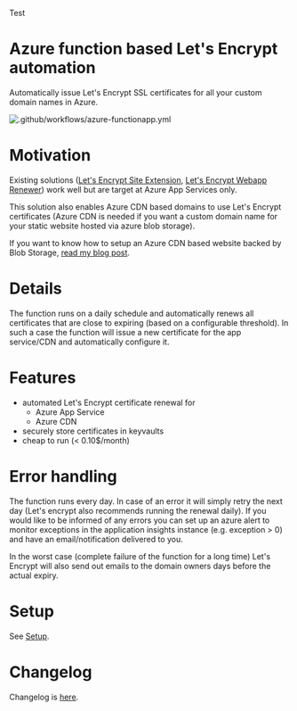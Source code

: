 Test
# Azure function based Let's Encrypt automation

Automatically issue Let's Encrypt SSL certificates for all your custom domain names in Azure.

![.github/workflows/azure-functionapp.yml](https://github.com/MarcStan/lets-encrypt-azure/workflows/.github/workflows/azure-functionapp.yml/badge.svg)

# Motivation

Existing solutions ([Let's Encrypt Site Extension](https://github.com/sjkp/letsencrypt-siteextension), [Let's Encrypt Webapp Renewer](https://github.com/ohadschn/letsencrypt-webapp-renewer)) work well but are target at Azure App Services only.

This solution also enables Azure CDN based domains to use Let's Encrypt certificates (Azure CDN is needed if you want a custom domain name for your static website hosted via azure blob storage).

If you want to know how to setup an Azure CDN based website backed by Blob Storage, [read my blog post](https://marcstan.net/blog/2019/07/12/Static-websites-via-Azure-Storage-and-CDN/).

# Details

The function runs on a daily schedule and automatically renews all certificates that are close to expiring (based on a configurable threshold). In such a case the function will issue a new certificate for the app service/CDN and automatically configure it.

# Features

* automated Let's Encrypt certificate renewal for
    * Azure App Service
    * Azure CDN
* securely store certificates in keyvaults
* cheap to run (< 0.10$/month)

# Error handling

The function runs every day. In case of an error it will simply retry the next day (Let's encrypt also recommends running the renewal daily). If you would like to be informed of any errors you can set up an azure alert to monitor exceptions in the application insights instance (e.g. exception > 0) and have an email/notification delivered to you.

In the worst case (complete failure of the function for a long time) Let's Encrypt will also send out emails to the domain owners days before the actual expiry.

# Setup

See [Setup](./docs/Setup.md).

# Changelog

Changelog is [here](Changelog.md).
